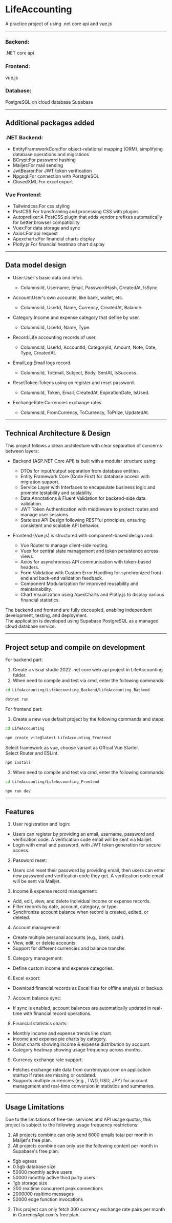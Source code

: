 # LifeAccounting
A practice project of using .net core api and vue.js  

-----
### Backend:
.NET core api  
### Frontend:
vue.js  
### Database:
PostgreSQL on cloud database Supabase  

-----
## Additional packages added
### .NET Backend:
- EntityFrameworkCore:For object-relational mapping (ORM), simplifying database operations and migrations
- BCrypt:For password hashing
- Mailjet:For mail sending
- JwtBearer:For JWT token verification
- Npgsql:For connection with PorstgreSQL
- ClosedXML:For excel export
  
### Vue Frontend:
- Tailwindcss:For css styling
- PostCSS:For transforming and processing CSS with plugins
- Autoprefixer:A PostCSS plugin that adds vendor prefixes automatically for better browser compatibility
- Vuex:For data storage and sync
- Axios:For api request
- Apexcharts:For financial charts display
- Plotly.js:For financial heatmap chart display

-----
## Data model design
- User:User's basic data and infos.
  - Columns:Id, Username, Email, PasswordHash, CreatedAt, IsSync.  
  
- Account:User's own accounts, like bank, wallet, etc.
  - Columns:Id, UserId, Name, Currency, CreatedAt, Balance.
  
- Category:Income and expense category that define by user.
  - Columns:Id, UserId, Name, Type.
  
- Record:Life accounting records of user.
  - Columns:Id, UserId, AccountId, CategoryId, Amount, Note, Date, Type, CreatedAt.
  
- EmailLog:Email logs record.
  - Columns:Id, ToEmail, Subject, Body, SentAt, IsSuccess.
  
- ResetToken:Tokens using on register and reset password.
  - Columns:Id, Token, Email, CreatedAt, ExpirationDate, IsUsed.
  
- ExchangeRate:Currencies exchange rates.
  - Columns:Id, FromCurrency, ToCurrency, ToPrize, UpdatedAt.

-----
## Technical Architecture & Design
This project follows a clean architecture with clear separation of concerns between layers:
  
- Backend (ASP.NET Core API) is built with a modular structure using:
  - DTOs for input/output separation from database entities.
  - Entity Framework Core (Code First) for database access with migration support.
  - Service Layer with Interfaces to encapsulate business logic and promote testability and scalability.
  - Data Annotations & Fluent Validation for backend-side data validation.
  - JWT Token Authentication with middleware to protect routes and manage user sessions.
  - Stateless API Design following RESTful principles, ensuring consistent and scalable API behavior.
  
- Frontend (Vue.js) is structured with component-based design and:
  - Vue Router to manage client-side routing.
  - Vuex for central state management and token persistence across views.
  - Axios for asynchronous API communication with token-based headers.
  - Form Validation with Custom Error Handling for synchronized front-end and back-end validation feedback.
  - Component Modularization for improved reusability and maintainability.
  - Chart Visualization using ApexCharts and Plotly.js to display various financial statistics.
  
The backend and frontend are fully decoupled, enabling independent development, testing, and deployment.  
The application is developed using Supabase PostgreSQL as a managed cloud database service.

-----
## Project setup and compile on development
For backend part:  
1. Create a visual studio 2022 .net core web api project in LifeAccounting folder.
2. When need to compile and test via cmd, enter the following commands:  
```sh
cd LifeAccounting/LifeAccounting_Backend/LifeAccounting_Backend
```  
```sh
dotnet run
```  
  
For frontend part:  
1. Create a new vue default project by the following commands and steps:  
```sh
cd LifeAccounting
```  
```sh
npm create vite@latest LifeAccounting_Frontend
```  
Select framework as vue, choose variant as Offical Vue Starter.  
Select Router and ESLint.  
```sh
npm install
```  

3. When need to compile and test via cmd, enter the following commands:  
```sh
cd LifeAccounting/LifeAccounting_Frontend
```  
```sh
npm run dev
```  

-----
## Features
1. User registration and login:
  - Users can register by providing an email, username, password and verification code. A verification code email will be sent via Mailjet.
  - Login with email and password, with JWT token generation for secure access.
  
2. Password reset:
  - Users can reset their password by providing email, then users can enter new password and verification code they get. A verification code email will be sent via Mailjet.
  
3. Income & expense record management:
  - Add, edit, view, and delete individual income or expense records.
  - Filter records by date, account, category, or type.
  - Synchronize account balance when record is created, edited, or deleted.
  
4. Account management:
  - Create multiple personal accounts (e.g., bank, cash).
  - View, edit, or delete accounts.
  - Support for different currencies and balance transfer.
  
5. Category management:
  - Define custom income and expense categories.
  
6. Excel export:
  - Download financial records as Excel files for offline analysis or backup.
  
7. Account balance sync:
  - If sync is enabled, account balances are automatically updated in real-time with financial record operations.
  
8. Financial statistics charts:
  - Monthly income and expense trends line chart.
  - Income and expense pie charts by category.
  - Donut charts showing income & expense distribution by account.
  - Category heatmap showing usage frequency across months.

9. Currency exchange rate support:
  - Fetches exchange rate data from currencyapi.com on application startup if rates are missing or outdated.
  - Supports multiple currencies (e.g., TWD, USD, JPY) for account management and real-time conversion in statistics and summaries.

-----
## Usage Limitations
Due to the limitations of free-tier services and API usage quotas, this project is subject to the following usage frequency restrictions:  
1. All projects combine can only send 6000 emails total per month in Mailjet's free plan.
2. All projects combine can only use the following content per month in Supabase's free plan:
  - 5gb egress
  - 0.5gb database size
  - 50000 monthly active users
  - 50000 monthly active third party users
  - 1gb storage size
  - 200 realtime concurrent peak connections
  - 2000000 realtime messages
  - 50000 edge function invocations
3. This project can only fetch 300 currency exchange rate pairs per month in CurrencyApi.com's free plan.
